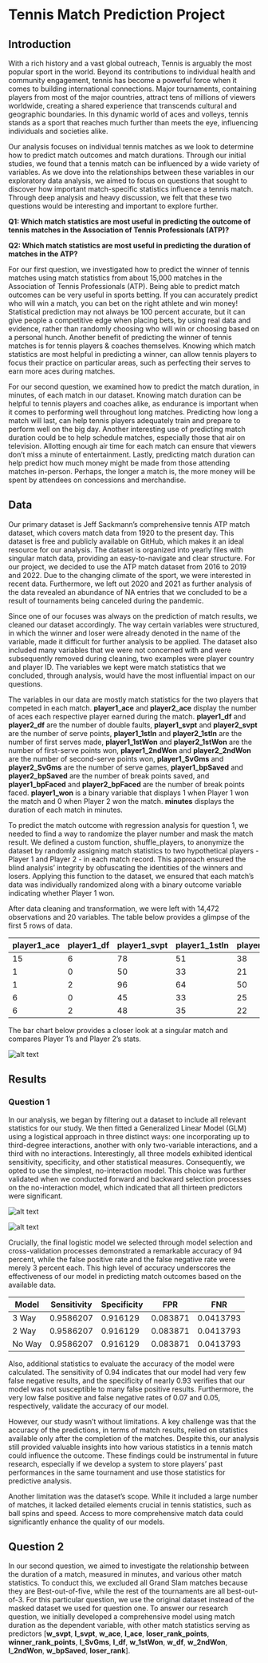 # Tennis Match Prediction Project

## Introduction

With a rich history and a vast global outreach, Tennis is arguably the most popular sport in the world. Beyond its contributions to individual health and community engagement, tennis has become a powerful force when it comes to building international connections. Major tournaments, containing players from most of the major countries, attract tens of millions of viewers worldwide, creating a shared experience that transcends cultural and geographic boundaries. In this dynamic world of aces and volleys, tennis stands as a sport that reaches much further than meets the eye, influencing individuals and societies alike.

Our analysis focuses on individual tennis matches as we look to determine how to predict match outcomes and match durations. Through our initial studies, we found that a tennis match can be influenced by a wide variety of variables. As we dove into the relationships between these variables in our exploratory data analysis, we aimed to focus on questions that sought to discover how important match-specific statistics influence a tennis match. Through deep analysis and heavy discussion, we felt that these two questions would be interesting and important to explore further.

**Q1: Which match statistics are most useful in predicting the outcome of tennis matches in the Association of Tennis Professionals (ATP)?**

**Q2: Which match statistics are most useful in predicting the duration of matches in the ATP?**

For our first question, we investigated how to predict the winner of tennis matches using match statistics from about 15,000 matches in the Association of Tennis Professionals (ATP). Being able to predict match outcomes can be very useful in sports betting. If you can accurately predict who will win a match, you can bet on the right athlete and win money! Statistical prediction may not always be 100 percent accurate, but it can give people a competitive edge when placing bets, by using real data and evidence, rather than randomly choosing who will win or choosing based on a personal hunch. Another benefit of predicting the winner of tennis matches is for tennis players & coaches themselves. Knowing which match statistics are most helpful in predicting a winner, can allow tennis players to focus their practice on particular areas, such as perfecting their serves to earn more aces during matches.

For our second question, we examined how to predict the match duration, in minutes, of each match in our dataset. Knowing match duration can be helpful to tennis players and coaches alike, as endurance is important when it comes to performing well throughout long matches. Predicting how long a match will last, can help tennis players adequately train and prepare to perform well on the big day. Another interesting use of predicting match duration could be to help schedule matches, especially those that air on television. Allotting enough air time for each match can ensure that viewers don’t miss a minute of entertainment. Lastly, predicting match duration can help predict how much money might be made from those attending matches in-person. Perhaps, the longer a match is, the more money will be spent by attendees on concessions and merchandise.

## Data

Our primary dataset is Jeff Sackmann’s comprehensive tennis ATP match dataset, which covers match data from 1920 to the present day. This dataset is free and publicly available on GitHub, which makes it an ideal resource for our analysis. The dataset is organized into yearly files with singular match data, providing an easy-to-navigate and clear structure. For our project, we decided to use the ATP match dataset from 2016 to 2019 and 2022. Due to the changing climate of the sport, we were interested in recent data. Furthermore, we left out 2020 and 2021 as further analysis of the data revealed an abundance of NA entries that we concluded to be a result of tournaments being canceled during the pandemic.

Since one of our focuses was always on the prediction of match results, we cleaned our dataset accordingly. The way certain variables were structured, in which the winner and loser were already denoted in the name of the variable, made it difficult for further analysis to be applied. The dataset also included many variables that we were not concerned with and were subsequently removed during cleaning, two examples were player country and player ID. The variables we kept were match statistics that we concluded, through analysis, would have the most influential impact on our questions.

The variables in our data are mostly match statistics for the two players that competed in each match. **player1_ace** and **player2_ace** display the number of aces each respective player earned during the match. **player1_df** and **player2_df** are the number of double faults, **player1_svpt** and **player2_svpt** are the number of serve points, **player1_1stIn** and **player2_1stIn** are the number of first serves made, **player1_1stWon** and **player2_1stWon** are the number of first-serve points won, **player1_2ndWon** and **player2_2ndWon** are the number of second-serve points won, **player1_SvGms** and **player2_SvGms** are the number of serve games, **player1_bpSaved** and **player2_bpSaved** are the number of break points saved, and **player1_bpFaced** and **player2_bpFaced** are the number of break points faced. **player1_won** is a binary variable that displays 1 when Player 1 won the match and 0 when Player 2 won the match. **minutes** displays the duration of each match in minutes.

To predict the match outcome with regression analysis for question 1, we needed to find a way to randomize the player number and mask the match result. We defined a custom function, shuffle_players, to anonymize the dataset by randomly assigning match statistics to two hypothetical players - Player 1 and Player 2 - in each match record. This approach ensured the blind analysis’ integrity by obfuscating the identities of the winners and losers. Applying this function to the dataset, we ensured that each match’s data was individually randomized along with a binary outcome variable indicating whether Player 1 won.

After data cleaning and transformation, we were left with 14,472 observations and 20 variables. The table below provides a glimpse of the first 5 rows of data.

|player1_ace|player1_df|player1_svpt|player1_1stIn|player1_1stWon|player1_2ndWon|player1_SvGms|player1_bpSaved|player1_bpFaced|player2_ace|player2_df|player2_svpt|player2_1stIn|player2_1stWon|player2_2ndWon|player2_SvGms|player2_bpSaved|player2_bpFaced|player1_won|minutes|
|--|--|--|--|--|--|--|--|--|--|--|--|--|--|--|--|--|--|--|--|
|15|6|78|51|38|14|11|10|11|0|2|70|50|32|7|10|3|5|1|129|
|1|0|50|33|21|8|9|3|6|7|2|78|49|34|16|10|8|9|0|98|
|1|2|96|64|50|20|16|1|4|24|3|120|80|62|20|16|6|7|1|164|
|6|0|45|33|25|8|8|0|0|2|1|38|27|17|1|7|4|8|1|53|
|6|2|48|35|22|4|8|3|7|6|4|41|25|22|10|8|0|0|0|68|

The bar chart below provides a closer look at a singular match and compares Player 1’s and Player 2’s stats.

![alt text](https://github.com/rimodlin/tennis-match-prediction-project/blob/main/Final-Paper--Group-9_files/figure-html/unnamed-chunk-3-1.png)

## Results

### Question 1

In our analysis, we began by filtering out a dataset to include all relevant statistics for our study. We then fitted a Generalized Linear Model (GLM) using a logistical approach in three distinct ways: one incorporating up to third-degree interactions, another with only two-variable interactions, and a third with no interactions. Interestingly, all three models exhibited identical sensitivity, specificity, and other statistical measures. Consequently, we opted to use the simplest, no-interaction model. This choice was further validated when we conducted forward and backward selection processes on the no-interaction model, which indicated that all thirteen predictors were significant.

![alt text](https://github.com/rimodlin/tennis-match-prediction-project/blob/main/Final-Paper--Group-9_files/figure-docx/unnamed-chunk-6-1.png)

![alt text](https://github.com/rimodlin/tennis-match-prediction-project/blob/main/Final-Paper--Group-9_files/figure-docx/unnamed-chunk-7-1.png)

Crucially, the final logistic model we selected through model selection and cross-validation processes demonstrated a remarkable accuracy of 94 percent, while the false positive rate and the false negative rate were merely 3 percent each. This high level of accuracy underscores the effectiveness of our model in predicting match outcomes based on the available data.

|Model|Sensitivity|Specificity|FPR|FNR|
|--|--|--|--|--|
|3 Way|0.9586207|0.916129|0.083871|0.0413793|
|2 Way|0.9586207|0.916129|0.083871|0.0413793|
|No Way|0.9586207|0.916129|0.083871|0.0413793|

Also, additional statistics to evaluate the accuracy of the model were calculated. The sensitivity of 0.94 indicates that our model had very few false negative results, and the specificity of nearly 0.93 verifies that our model was not susceptible to many false positive results. Furthermore, the very low false positive and false negative rates of 0.07 and 0.05, respectively, validate the accuracy of our model.

However, our study wasn’t without limitations. A key challenge was that the accuracy of the predictions, in terms of match results, relied on statistics available only after the completion of the matches. Despite this, our analysis still provided valuable insights into how various statistics in a tennis match could influence the outcome. These findings could be instrumental in future research, especially if we develop a system to store players’ past performances in the same tournament and use those statistics for predictive analysis.

Another limitation was the dataset’s scope. While it included a large number of matches, it lacked detailed elements crucial in tennis statistics, such as ball spins and speed. Access to more comprehensive match data could significantly enhance the quality of our models.

## Question 2

In our second question, we aimed to investigate the relationship between the duration of a match, measured in minutes, and various other match statistics. To conduct this, we excluded all Grand Slam matches because they are Best-out-of-five, while the rest of the tournaments are all best-out-of-3. For this particular question, we use the original dataset instead of the masked dataset we used for question one. To answer our research question, we initially developed a comprehensive model using match duration as the dependent variable, with other match statistics serving as predictors [**w_svpt**, **l_svpt**, **w_ace**, **l_ace**, **loser_rank_points**, **winner_rank_points**, **l_SvGms**, **l_df**, **w_1stWon**, **w_df**, **w_2ndWon**, **l_2ndWon**, **w_bpSaved**, **loser_rank**].
